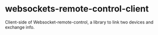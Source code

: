 # websockets-remote-control-client
Client-side of Websocket-remote-control, a library to link two devices and exchange info.
